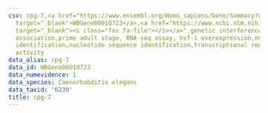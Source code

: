 ```yaml
---
csv: cpg-7,<a href="https://www.ensembl.org/Homo_sapiens/Gene/Summary?db=core;g=WBGene00010723"
  target="_blank">WBGene00010723</a>,<a href="https://www.ncbi.nlm.nih.gov/pubmed/30894454"
  target="_blank"><i class="fas fa-file"></i></a>",genetic interference,functional
  association,prime adult stage, RNA-seq assay, hsf-1 overexpression,nucleotide sequence
  identification,nucleotide sequence identification,transcriptional regulation,up-regulates
  activity
data_alias: cpg-7
data_id: WBGene00010723
data_numevidence: 1
data_species: Caenorhabditis elegans
data_taxid: '6239'
title: cpg-7
---
```

